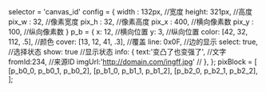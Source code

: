 selector  = 'canvas_id'
config    = {
    width : 132px,  //宽度
    height: 321px,  //高度
    pix_w : 32,     //像素宽度
    pix_h : 32,     //像素高度
    pix_x : 400,    //横向像素数
    pix_y : 100,    //纵向像素数
}
p_b = {
    x: 12,       //横向位置
    y: 3,        //纵向位置
    color: [42, 32, 112, .5],   //颜色
    cover: [13, 12, 41, .3],    //覆盖
    line: 0x0F,     //边的显示
    select: true,     //选择状态
    show: true      //显示状态
    info: {
        text:'变凸了也变强了',    //文字
        fromId:234,              //来源ID
        imgUrl:'http://domain.com/ingff.jpg' //
    },
};
pixBlock = [
    [p_b0_0, p_b0_1, p_b0_2],
    [p_b1_0, p_b1_1, p_b1_2],
    [p_b2_0, p_b2_1, p_b2_2],
];